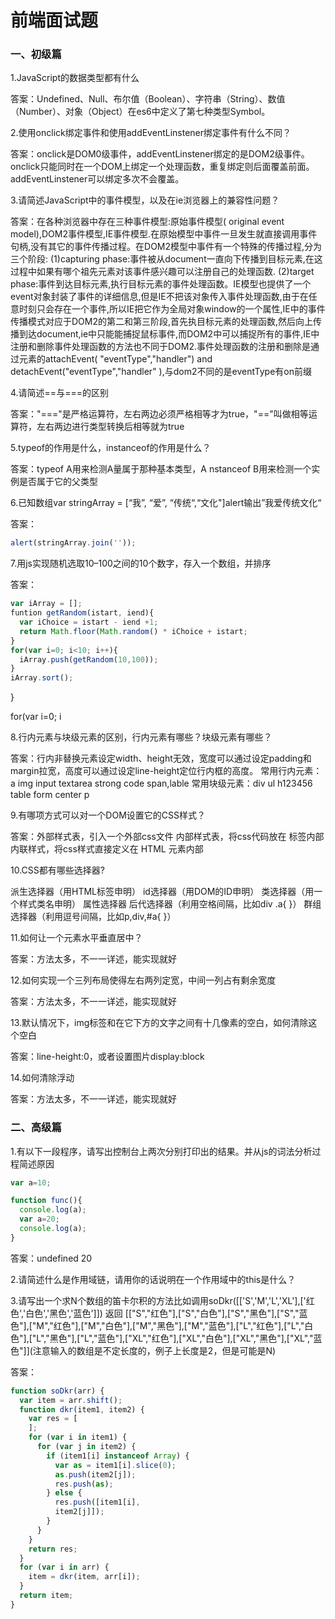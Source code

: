 # 前端面试题

### 一、初级篇

1.JavaScript的数据类型都有什么

答案：Undefined、Null、布尔值（Boolean）、字符串（String）、数值（Number）、对象（Object）在es6中定义了第七种类型Symbol。

2.使用onclick绑定事件和使用addEventLinstener绑定事件有什么不同？

答案：onclick是DOM0级事件，addEventLinstener绑定的是DOM2级事件。onclick只能同时在一个DOM上绑定一个处理函数，重复绑定则后面覆盖前面。addEventLinstener可以绑定多次不会覆盖。

3.请简述JavaScript中的事件模型，以及在ie浏览器上的兼容性问题？

答案：在各种浏览器中存在三种事件模型:原始事件模型( original event model),DOM2事件模型,IE事件模型.在原始模型中事件一旦发生就直接调用事件句柄,没有其它的事件传播过程。在DOM2模型中事件有一个特殊的传播过程,分为三个阶段: (1)capturing phase:事件被从document一直向下传播到目标元素,在这过程中如果有哪个祖先元素对该事件感兴趣可以注册自己的处理函数. (2)target phase:事件到达目标元素,执行目标元素的事件处理函数。IE模型也提供了一个event对象封装了事件的详细信息,但是IE不把该对象传入事件处理函数,由于在任意时刻只会存在一个事件,所以IE把它作为全局对象window的一个属性,IE中的事件传播模式对应于DOM2的第二和第三阶段,首先执目标元素的处理函数,然后向上传播到达document,ie中只能能捕捉鼠标事件,而DOM2中可以捕捉所有的事件,IE中注册和删除事件处理函数的方法也不同于DOM2.事件处理函数的注册和删除是通过元素的attachEvent( "eventType","handler") and detachEvent("eventType","handler" ),与dom2不同的是eventType有on前缀

4.请简述==与===的区别

答案："==="是严格运算符，左右两边必须严格相等才为true，"=="叫做相等运算符，左右两边进行类型转换后相等就为true

5.typeof的作用是什么，instanceof的作用是什么？

答案：typeof A用来检测A量属于那种基本类型，A nstanceof B用来检测一个实例是否属于它的父类型

6.已知数组var stringArray = [“我”, “爱”, “传统“,“文化"]alert输出”我爱传统文化“

答案：
``` javascript
alert(stringArray.join(''));
```
7.用js实现随机选取10–100之间的10个数字，存入一个数组，并排序

答案：

``` javascript
var iArray = [];
funtion getRandom(istart, iend){
  var iChoice = istart - iend +1;
  return Math.floor(Math.random() * iChoice + istart;
}
for(var i=0; i<10; i++){ 
  iArray.push(getRandom(10,100)); 
} 
iArray.sort();
```
}

for(var i=0; i

8.行内元素与块级元素的区别，行内元素有哪些？块级元素有哪些？

答案：行内非替换元素设定width、height无效，宽度可以通过设定padding和margin拉宽，高度可以通过设定line-height定位行内框的高度。 常用行内元素：a img input textarea strong code span,lable 常用块级元素：div ul h123456 table form center p

9.有哪项方式可以对一个DOM设置它的CSS样式？

答案：外部样式表，引入一个外部css文件 内部样式表，将css代码放在 <head> 标签内部 内联样式，将css样式直接定义在 HTML 元素内部

10.CSS都有哪些选择器?

派生选择器（用HTML标签申明） id选择器（用DOM的ID申明） 类选择器（用一个样式类名申明） 属性选择器 后代选择器（利用空格间隔，比如div .a{ }） 群组选择器（利用逗号间隔，比如p,div,#a{ }）

11.如何让一个元素水平垂直居中？

答案：方法太多，不一一详述，能实现就好

12.如何实现一个三列布局使得左右两列定宽，中间一列占有剩余宽度

答案：方法太多，不一一详述，能实现就好

13.默认情况下，img标签和在它下方的文字之间有十几像素的空白，如何清除这个空白

答案：line-height:0，或者设置图片display:block

14.如何清除浮动

答案：方法太多，不一一详述，能实现就好

### 二、高级篇

1.有以下一段程序，请写出控制台上两次分别打印出的结果。并从js的词法分析过程简述原因

``` javascript
var a=10;

function func(){
  console.log(a);
  var a=20;
  console.log(a);
}

```

答案：undefined 20 

2.请简述什么是作用域链，请用你的话说明在一个作用域中的this是什么？


3.请写出一个求N个数组的笛卡尔积的方法比如调用soDkr([['S','M','L','XL'],['红色','白色','黑色','蓝色']]) 返回 \[["S","红色"],["S","白色"],["S","黑色"],["S","蓝色"],["M","红色"],["M","白色"],["M","黑色"],["M","蓝色"],["L","红色"],["L","白色"],["L","黑色"],["L","蓝色"],["XL","红色"],["XL","白色"],["XL","黑色"],["XL","蓝色"]\](注意输入的数组是不定长度的，例子上长度是2，但是可能是N)

答案：

``` javascript
function soDkr(arr) {
  var item = arr.shift();
  function dkr(item1, item2) {
    var res = [
    ];
    for (var i in item1) {
      for (var j in item2) {
        if (item1[i] instanceof Array) {
          var as = item1[i].slice(0);
          as.push(item2[j]);
          res.push(as);
        } else {
          res.push([item1[i],
          item2[j]]);
        }
      }
    }
    return res;
  }
  for (var i in arr) {
    item = dkr(item, arr[i]);
  }
  return item;
}
```
